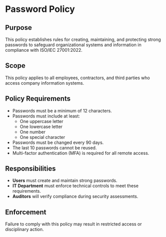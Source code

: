 # Password Policy

## Purpose
This policy establishes rules for creating, maintaining, and protecting strong passwords to safeguard organizational systems and information in compliance with ISO/IEC 27001:2022.

## Scope
This policy applies to all employees, contractors, and third parties who access company information systems.

## Policy Requirements
- Passwords must be a minimum of 12 characters.
- Passwords must include at least:
  - One uppercase letter
  - One lowercase letter
  - One number
  - One special character
- Passwords must be changed every 90 days.
- The last 10 passwords cannot be reused.
- Multi-factor authentication (MFA) is required for all remote access.

## Responsibilities
- **Users** must create and maintain strong passwords.
- **IT Department** must enforce technical controls to meet these requirements.
- **Auditors** will verify compliance during security assessments.

## Enforcement
Failure to comply with this policy may result in restricted access or disciplinary action.

